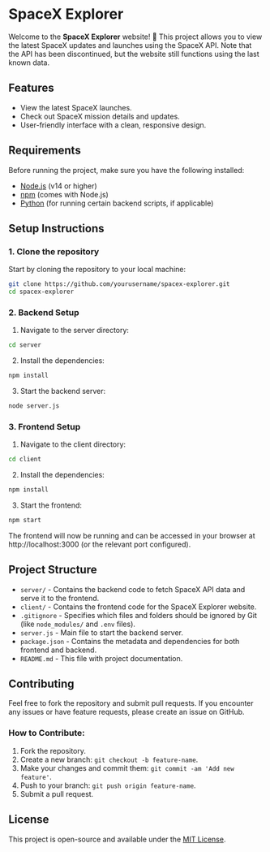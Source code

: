 # SpaceX Explorer

Welcome to the **SpaceX Explorer** website! 🚀 This project allows you to view the latest SpaceX updates and launches using the SpaceX API. Note that the API has been discontinued, but the website still functions using the last known data.

## Features

- View the latest SpaceX launches.
- Check out SpaceX mission details and updates.
- User-friendly interface with a clean, responsive design.

## Requirements

Before running the project, make sure you have the following installed:

- [Node.js](https://nodejs.org/) (v14 or higher)
- [npm](https://www.npmjs.com/) (comes with Node.js)
- [Python](https://www.python.org/) (for running certain backend scripts, if applicable)

## Setup Instructions

### 1. Clone the repository

Start by cloning the repository to your local machine:

```bash
git clone https://github.com/yourusername/spacex-explorer.git
cd spacex-explorer
```
### 2. Backend Setup

1. Navigate to the server directory:

```bash
cd server
```

2. Install the dependencies:

```bash
npm install
```

3. Start the backend server:

```bash
node server.js
```

### 3. Frontend Setup

1. Navigate to the client directory:

```bash
cd client
```

2. Install the dependencies:

```bash
npm install
```

3. Start the frontend:

```bash
npm start
```

The frontend will now be running and can be accessed in your browser at http://localhost:3000 (or the relevant port configured).

## Project Structure

- `server/` - Contains the backend code to fetch SpaceX API data and serve it to the frontend.
- `client/` - Contains the frontend code for the SpaceX Explorer website.
- `.gitignore` - Specifies which files and folders should be ignored by Git (like `node_modules/` and `.env` files).
- `server.js` - Main file to start the backend server.
- `package.json` - Contains the metadata and dependencies for both frontend and backend.
- `README.md` - This file with project documentation.

## Contributing

Feel free to fork the repository and submit pull requests. If you encounter any issues or have feature requests, please create an issue on GitHub.

### How to Contribute:

1. Fork the repository.
2. Create a new branch: `git checkout -b feature-name`.
3. Make your changes and commit them: `git commit -am 'Add new feature'`.
4. Push to your branch: `git push origin feature-name`.
5. Submit a pull request.

## License

This project is open-source and available under the [MIT License](LICENSE).











